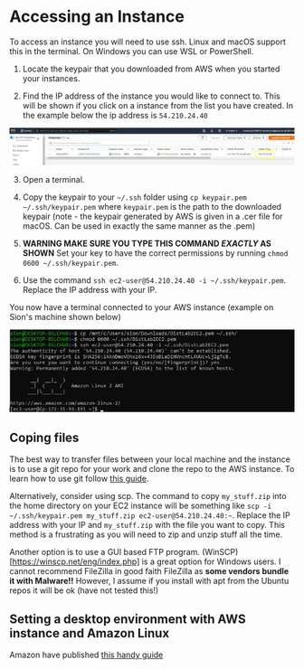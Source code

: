 # Accessing an Instance

To access an instance you will need to use ssh. Linux and macOS support this in the terminal. On Windows you can use WSL or PowerShell.

1. Locate the keypair that you downloaded from AWS when you started your instances.

2. Find the IP address of the instance you would like to connect to. This will be shown if you click on a instance from the list you have created. In the example below the ip address is `54.210.24.40`

![ip address](content/ip-address.png)

3. Open a terminal.

4. Copy the keypair to your `~/.ssh` folder using `cp keypair.pem ~/.ssh/keypair.pem` where `keypair.pem` is the path to the downloaded keypair (note -	the keypair generated by AWS is given in a .cer file for macOS. Can be used in exactly the same manner as the .pem)

4. **WARNING MAKE SURE YOU TYPE THIS COMMAND *EXACTLY* AS SHOWN** Set your key to have the correct permissions by running `chmod 0600 ~/.ssh/keypair.pem`. 

5. Use the command `ssh ec2-user@54.210.24.40 -i ~/.ssh/keypair.pem`. Replace the IP address with your IP.

You now have a terminal connected to your AWS instance (example on Sion's machine shown below)

<img src="content/keypermissionsandaccess.png" alt="drawing" width="640"/>


## Coping files

The best way to transfer files between your local machine and the instance is to use a git repo for your work and clone the repo to the AWS instance. To learn how to use git follow [this guide](https://cs-uob.github.io/COMS10012/exercises/part1/git/index.html).

Alternatively, consider using scp. The command to copy `my_stuff.zip` into the home directory on your EC2 instance will be something like `scp -i ~/.ssh/keypair.pem my_stuff.zip ec2-user@54.210.24.40:~`. Replace the IP address with your IP and `my_stuff.zip` with the file you want to copy. This method is a frustrating as you will need to zip and unzip stuff all the time.

Another option is to use a GUI based FTP program. (WinSCP)[https://winscp.net/eng/index.php] is a great option for Windows users. I cannot recommend FileZilla in good faith FileZilla as **some vendors bundle it with Malware!!** However, I assume if you install with apt from the Ubuntu repos it will be ok (have not tested this!)

<!--- Alternatively, consider using Filezilla (take extreme caution when downloading FileZilla as **some vendors bundle it with Malware!!**):

1.	Download and install FileZilla on your local machine
2.	Open the menu File -> Site Manager
3.	Click on New site, select SFTP as Protocol, fill in Host with your AWS Instance IP and Port with 22
4.	Select Key file as Logon Type, fill in User and Keyfile with ec2-user and your pem key
5.	Connect 
--->

## Setting a desktop environment with AWS instance and Amazon Linux

Amazon have published [this handy guide](https://aws.amazon.com/premiumsupport/knowledge-center/ec2-linux-2-install-gui/)
